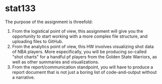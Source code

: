 # stat133


The purpose of the assignment is threefold: 
1) From the logistical point of view, this assignment will give you the opportunity to start working with a more complex file structure, and uploading files to GitHub. 
2) From the analytics point of view, this HW involves visualizing shot data of NBA players. More especifically, you will be producing so-called "shot charts" for a handful pf players from the Golden State Warriors, as well as other summaries and visualizations. 
3) From the report/communication standpoint, you will have to produce a report document that is not just a boring list of code-and-output without a narrative. 